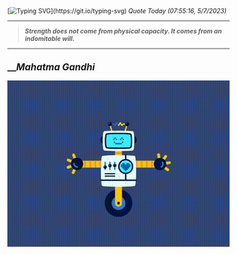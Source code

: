 [![Typing SVG](https://readme-typing-svg.herokuapp.com?font=Press+Start+2P&color=C2F784&size=35&width=900&height=100&lines=Hello+World%2C+I'm+Hung+!)](https://git.io/typing-svg) 
_Quote Today (07:55:16, 5/7/2023)_
___
>**_Strength does not come from physical capacity. It comes from an indomitable will._**
___

## __**_Mahatma Gandhi_**

![RobotDance](src/assets/images/robot-dancing-dribble.gif?style=center)
